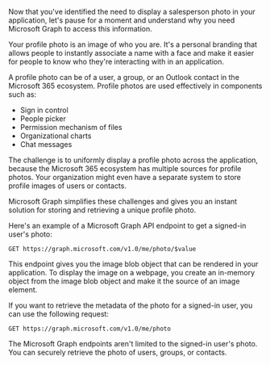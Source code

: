 Now that you've identified the need to display a salesperson photo in your application, let's pause for a moment and understand why you need Microsoft Graph to access this information.

Your profile photo is an image of who you are. It's a personal branding that allows people to instantly associate a name with a face and make it easier for people to know who they're interacting with in an application.

A profile photo can be of a user, a group, or an Outlook contact in the Microsoft 365 ecosystem. Profile photos are used effectively in components such as:

- Sign in control
- People picker
- Permission mechanism of files
- Organizational charts
- Chat messages

The challenge is to uniformly display a profile photo across the application, because the Microsoft 365 ecosystem has multiple sources for profile photos. Your organization might even have a separate system to store profile images of users or contacts.

Microsoft Graph simplifies these challenges and gives you an instant solution for storing and retrieving a unique profile photo.

Here's an example of a Microsoft Graph API endpoint to get a signed-in user's photo:

```http
GET https://graph.microsoft.com/v1.0/me/photo/$value
```

This endpoint gives you the image blob object that can be rendered in your application. To display the image on a webpage, you create an in-memory object from the image blob object and make it the source of an image element.

If you want to retrieve the metadata of the photo for a signed-in user, you can use the following request:

```http
GET https://graph.microsoft.com/v1.0/me/photo
```

The Microsoft Graph endpoints aren't limited to the signed-in user's photo. You can securely retrieve the photo of users, groups, or contacts.
